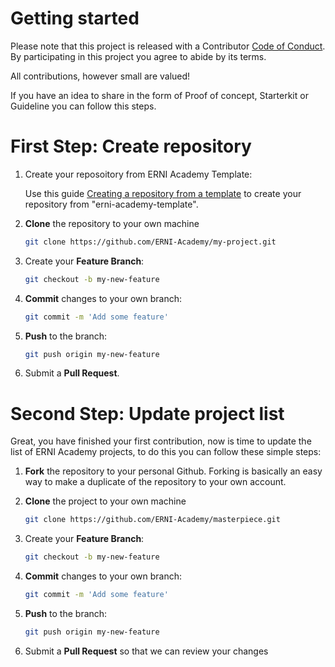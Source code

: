 [code_of_conduct]: CODE_OF_CONDUCT.md
[repo_from_template]: [CODE_OF_CONDUCT.md](https://docs.github.com/en/github/creating-cloning-and-archiving-repositories/creating-a-repository-from-a-template)

# Getting started
Please note that this project is released with a Contributor [Code of Conduct][code_of_conduct]. By participating in this project you agree to abide by its terms.

All contributions, however small are valued!

If you have an idea to share in the form of Proof of concept, Starterkit or Guideline you can follow this steps.

# First Step: Create repository

1. Create your reposoitory from ERNI Academy Template:
   
   Use this guide [Creating a repository from a template][repo_from_template] to create your repository from "erni-academy-template".

2. **Clone** the repository to your own machine
    ```sh
    git clone https://github.com/ERNI-Academy/my-project.git
    ```

3. Create your **Feature Branch**: 
    ```sh
    git checkout -b my-new-feature
    ```

4. **Commit** changes to your own branch: 
    ```sh
    git commit -m 'Add some feature'
    ```

5. **Push** to the branch: 
    ```sh
    git push origin my-new-feature
    ```

6. Submit a **Pull Request**.

# Second Step: Update project list
Great, you have finished your first contribution, now is time to update the list of ERNI Academy projects, to do this you can follow these simple steps:

1. **Fork** the repository to your personal Github. Forking is basically an easy way to make a duplicate of the repository to your own account.

2. **Clone** the project to your own machine
    ```sh
    git clone https://github.com/ERNI-Academy/masterpiece.git
    ```

3. Create your **Feature Branch**: 
    ```sh
    git checkout -b my-new-feature
    ```

4. **Commit** changes to your own branch: 
    ```sh
    git commit -m 'Add some feature'
    ```

5. **Push** to the branch: 
    ```sh
    git push origin my-new-feature
    ```

6. Submit a **Pull Request** so that we can review your changes